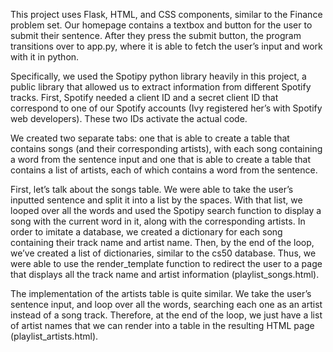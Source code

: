 This project uses Flask, HTML, and CSS components, similar to the Finance problem set. Our homepage contains a textbox and button for the user to submit their sentence. After they press the submit button, the program transitions over to app.py, where it is able to fetch the user’s input and work with it in python.

Specifically, we used the Spotipy python library heavily in this project, a public library that allowed us to extract information from different Spotify tracks. First, Spotify needed a client ID and a secret client ID that correspond to one of our Spotify accounts (Ivy registered her’s with Spotify web developers). These two IDs activate the actual code.

We created two separate tabs: one that is able to create a table that contains songs (and their corresponding artists), with each song containing a word from the sentence input and one that is able to create a table that contains a list of artists, each of which contains a word from the sentence.

First, let’s talk about the songs table. We were able to take the user’s inputted sentence and split it into a list by the spaces. With that list, we looped over all the words and used the Spotipy search function to display a song with the current word in it, along with the corresponding artists. In order to imitate a database, we created a dictionary for each song containing their track name and artist name. Then, by the end of the loop, we’ve created a list of dictionaries, similar to the cs50 database. Thus, we were able to use the render_template function to redirect the user to a page that displays all the track name and artist information (playlist_songs.html).

The implementation of the artists table is quite similar. We take the user’s sentence input, and loop over all the words, searching each one as an artist instead of a song track. Therefore, at the end of the loop, we just have a list of artist names that we can render into a table in the resulting HTML page (playlist_artists.html).